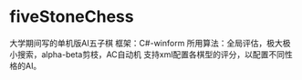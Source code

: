 # fiveStoneChess
大学期间写的单机版AI五子棋
框架：C#-winform
所用算法：全局评估，极大极小搜索，alpha-beta剪枝，AC自动机
支持xml配置各棋型的评分，以配置不同性格的AI。
